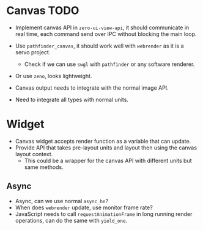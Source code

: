 # Canvas TODO

- Implement canvas API in `zero-ui-view-api`, it should communicate in real time, each command send over IPC without blocking
the main loop.

- Use `pathfinder_canvas`, it should work well with `webrender` as it is a servo project.
    - Check if we can use `swgl` with `pathfinder` or any software renderer.
- Or use `zeno`, looks lightweight.

- Canvas output needs to integrate with the normal image API.

- Need to integrate all types with normal units.

# Widget

- Canvas widget accepts render function as a variable that can update.
- Provide API that takes pre-layout units and layout then using the canvas layout context.
    - This could be a wrapper for the canvas API with different units but same methods.

## Async

- Async, can we use normal `async_hn`?
- When does `webrender` update, use monitor frame rate?
- JavaScript needs to call `requestAnimationFrame` in long running render operations, can do the same with `yield_one`.